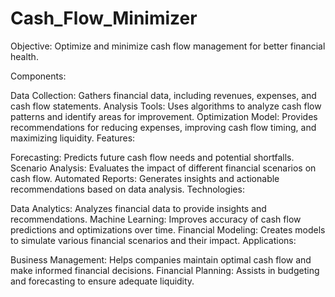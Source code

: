 # Cash_Flow_Minimizer
Objective: Optimize and minimize cash flow management for better financial health.

Components:

Data Collection: Gathers financial data, including revenues, expenses, and cash flow statements.
Analysis Tools: Uses algorithms to analyze cash flow patterns and identify areas for improvement.
Optimization Model: Provides recommendations for reducing expenses, improving cash flow timing, and maximizing liquidity.
Features:

Forecasting: Predicts future cash flow needs and potential shortfalls.
Scenario Analysis: Evaluates the impact of different financial scenarios on cash flow.
Automated Reports: Generates insights and actionable recommendations based on data analysis.
Technologies:

Data Analytics: Analyzes financial data to provide insights and recommendations.
Machine Learning: Improves accuracy of cash flow predictions and optimizations over time.
Financial Modeling: Creates models to simulate various financial scenarios and their impact.
Applications:

Business Management: Helps companies maintain optimal cash flow and make informed financial decisions.
Financial Planning: Assists in budgeting and forecasting to ensure adequate liquidity.
